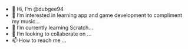 - 👋 Hi, I’m @dubgee94
- 👀 I’m interested in learning app and game development to compliment my music...
- 🌱 I’m currently learning Scratch...
- 💞️ I’m looking to collaborate on ...
- 📫 How to reach me ...

<!---
dubgee94/dubgee94 is a ✨ special ✨ repository because its `README.md` (this file) appears on your GitHub profile.
You can click the Preview link to take a look at your changes.
--->
